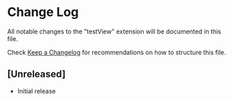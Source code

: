 # Change Log

All notable changes to the "testView" extension will be documented in this file.

Check [Keep a Changelog](http://keepachangelog.com/) for recommendations on how to structure this file.

## [Unreleased]

- Initial release